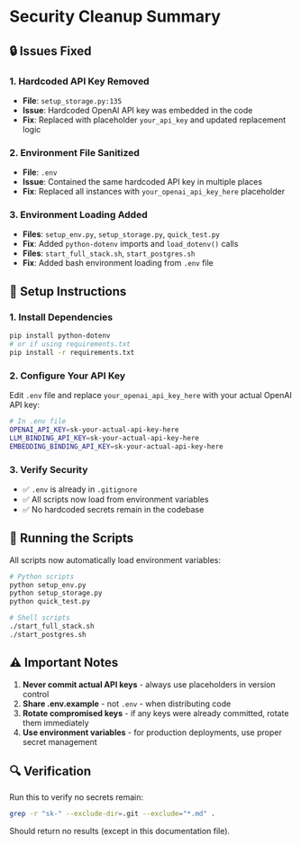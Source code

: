 # Security Cleanup Summary

## 🔒 Issues Fixed

### 1. Hardcoded API Key Removed
- **File**: `setup_storage.py:135`
- **Issue**: Hardcoded OpenAI API key was embedded in the code
- **Fix**: Replaced with placeholder `your_api_key` and updated replacement logic

### 2. Environment File Sanitized
- **File**: `.env`
- **Issue**: Contained the same hardcoded API key in multiple places
- **Fix**: Replaced all instances with `your_openai_api_key_here` placeholder

### 3. Environment Loading Added
- **Files**: `setup_env.py`, `setup_storage.py`, `quick_test.py`
- **Fix**: Added `python-dotenv` imports and `load_dotenv()` calls
- **Files**: `start_full_stack.sh`, `start_postgres.sh`
- **Fix**: Added bash environment loading from `.env` file

## 🔧 Setup Instructions

### 1. Install Dependencies
```bash
pip install python-dotenv
# or if using requirements.txt
pip install -r requirements.txt
```

### 2. Configure Your API Key
Edit `.env` file and replace `your_openai_api_key_here` with your actual OpenAI API key:

```bash
# In .env file
OPENAI_API_KEY=sk-your-actual-api-key-here
LLM_BINDING_API_KEY=sk-your-actual-api-key-here
EMBEDDING_BINDING_API_KEY=sk-your-actual-api-key-here
```

### 3. Verify Security
- ✅ `.env` is already in `.gitignore`
- ✅ All scripts now load from environment variables
- ✅ No hardcoded secrets remain in the codebase

## 🚀 Running the Scripts

All scripts now automatically load environment variables:

```bash
# Python scripts
python setup_env.py
python setup_storage.py
python quick_test.py

# Shell scripts  
./start_full_stack.sh
./start_postgres.sh
```

## ⚠️ Important Notes

1. **Never commit actual API keys** - always use placeholders in version control
2. **Share .env.example** - not `.env` - when distributing code
3. **Rotate compromised keys** - if any keys were already committed, rotate them immediately
4. **Use environment variables** - for production deployments, use proper secret management

## 🔍 Verification

Run this to verify no secrets remain:
```bash
grep -r "sk-" --exclude-dir=.git --exclude="*.md" .
```

Should return no results (except in this documentation file).
